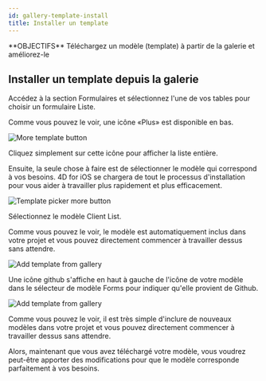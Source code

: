 ```yaml
---
id: gallery-template-install
title: Installer un template
---
```


<div markdown="1" class = "objectives">
**OBJECTIFS**
Téléchargez un modèle (template) à partir de la galerie et améliorez-le
</div>

## Installer un template depuis la galerie

Accédez à la section Formulaires et sélectionnez l'une de vos tables pour choisir un formulaire Liste.

Comme vous pouvez le voir, une icône «Plus» est disponible en bas.

![More template button](assets/en/project-editor/Forms-more-button.png)

Cliquez simplement sur cette icône pour afficher la liste entière.

Ensuite, la seule chose à faire est de sélectionner le modèle qui correspond à vos besoins. 4D for iOS se chargera de tout le processus d'installation pour vous aider à travailler plus rapidement et plus efficacement.

![Template picker more button](assets/en/project-editor/Forms-template-gallery.png)

Sélectionnez le modèle Client List.

Comme vous pouvez le voir, le modèle est automatiquement inclus dans votre projet et vous pouvez directement commencer à travailler dessus sans attendre.

![Add template from gallery](assets/en/gallery/use-template.png)

Une icône github s'affiche en haut à gauche de l'icône de votre modèle dans le sélecteur de modèle Forms pour indiquer qu'elle provient de Github.

![Add template from gallery](assets/en/gallery/indicator-template-github.png)

Comme vous pouvez le voir, il est très simple d'inclure de nouveaux modèles dans votre projet et vous pouvez directement commencer à travailler dessus sans attendre.

Alors, maintenant que vous avez téléchargé votre modèle, vous voudrez peut-être apporter des modifications pour que le modèle corresponde parfaitement à vos besoins.





